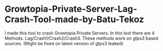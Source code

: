 # Growtopia-Private-Server-Lag-Crash-Tool-made-by-Batu-Tekoz
I made this tool to crash Growtopia Private Servers. In this tool there are 4 Methods. Lag/Crash1/Crash2/Crash3. These methods work on gtps3 based sources. (Might be fixed on latest version of gtps3 leaked)
